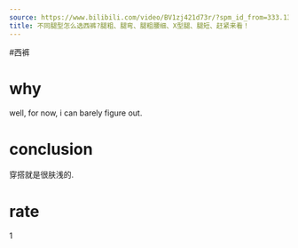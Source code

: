 ```yaml
---
source: https://www.bilibili.com/video/BV1zj421d73r/?spm_id_from=333.1387.favlist.content.click&vd_source=549bde2564979641a5f0adbcfa529b0a
title: 不同腿型怎么选西裤?腿粗、腿弯、腿粗腰细、X型腿、腿短、赶紧来看！
---
```


#西裤 
# why
well, for now, i can barely figure out.

# conclusion
穿搭就是很肤浅的.

# rate
1